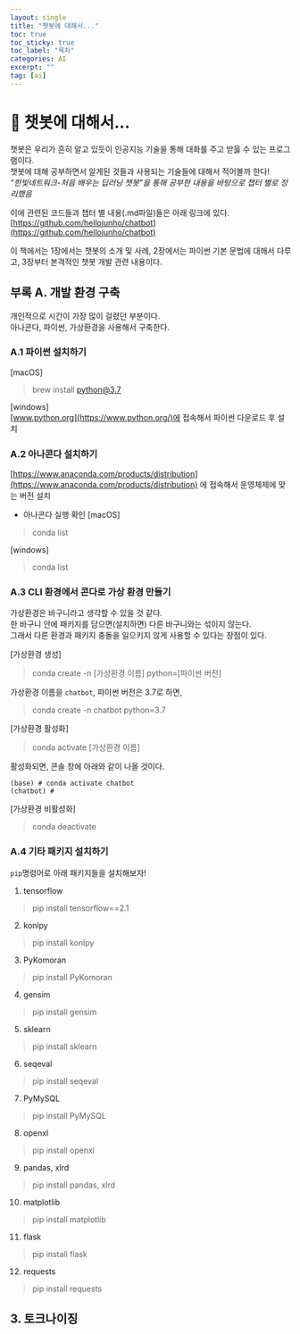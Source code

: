 ```yaml
---
layout: single
title: "챗봇에 대해서..."
toc: true
toc_sticky: true
toc_label: "목차"
categories: AI
excerpt: ""
tag: [ai]
---
```


# 📘 챗봇에 대해서...
챗봇은 우리가 흔히 알고 있듯이 인공지능 기술을 통해 대화를 주고 받읋 수 있는 프로그램이다.  
챗봇에 대해 공부하면서 알게된 것들과 사용되는 기술들에 대해서 적어볼까 한다!  
*"한빛네트워크-처음 배우는 딥러닝 챗봇"을 통해 공부한 내용을 바탕으로 챕터 별로 정리했음*  

이에 관련된 코드들과 챕터 별 내용(.md파일)들은 아래 링크에 있다.  
[https://github.com/hellojunho/chatbot](https://github.com/hellojunho/chatbot)  

이 책에서는 1장에서는 챗봇의 소개 및 사례, 2장에서는 파이썬 기본 문법에 대해서 다루고, 3장부터 본격적인 챗봇 개발 관련 내용이다.  

## 부록 A. 개발 환경 구축
개인적으로 시간이 가장 많이 걸렸던 부분이다.  
아나콘다, 파이썬, 가상환경을 사용해서 구축한다.  

### A.1 파이썬 설치하기
[macOS]  
> brew install python@3.7
    
       
[windows]  
[www.python.org](https://www.python.org/)에 접속해서 파이썬 다운로드 후 설치  

### A.2 아나콘다 설치하기
[https://www.anaconda.com/products/distribution](https://www.anaconda.com/products/distribution) 에 접속해서 운영체제에 맞는 버전 설치  

- 아나콘다 실행 확인
[macOS]  
> conda list

[windows]  
> conda list

### A.3 CLI 환경에서 콘다로 가상 환경 만들기
가상환경은 바구니라고 생각할 수 있을 것 같다.  
한 바구니 안에 패키지를 담으면(설치하면) 다른 바구니와는 섞이지 않는다.  
그래서 다른 환경과 패키지 충돌을 일으키지 않게 사용할 수 있다는 장점이 있다.  

[가상환경 생성]  
> conda create -n [가상환경 이름] python=[파이썬 버전]

가상환경 이름을 `chatbot`, 파이썬 버전은 3.7로 하면,  
> conda create -n chatbot python=3.7

[가상환경 활성화]  
> conda activate [가상환경 이름]

활성화되면, 콘솔 창에 아래와 같이 나올 것이다.  

```
(base) # conda activate chatbot
(chatbot) #
```

[가상환경 비활성화]
> conda deactivate  

### A.4 기타 패키지 설치하기
`pip`명령어로 아래 패키지들을 설치해보자!  
1. tensorflow
> pip install tensorflow==2.1
2. konlpy
> pip install konlpy
3. PyKomoran
> pip install PyKomoran
4. gensim
> pip install gensim
5. sklearn
> pip install sklearn
6. seqeval
> pip install seqeval
7. PyMySQL
> pip install PyMySQL
8. openxl
> pip install openxl
9. pandas, xlrd
> pip install pandas, xlrd
10. matplotlib
> pip install matplotlib
11. flask
> pip install flask
12. requests
> pip install requests

## 3. 토크나이징